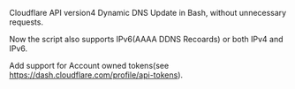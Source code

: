 Cloudflare API version4 Dynamic DNS Update in Bash, without unnecessary requests.

Now the script also supports IPv6(AAAA DDNS Recoards) or both IPv4 and IPv6.

Add support for Account owned tokens(see https://dash.cloudflare.com/profile/api-tokens).